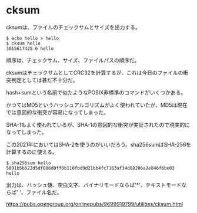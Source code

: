 # cksum

cksumは、ファイルのチェックサムとサイズを出力する。

~~~
$ echo hello > hello
$ cksum hello
3015617425 6 hello
~~~

順序は、チェックサム、サイズ、ファイルパスの順序だ。

cksumはチェックサムとしてCRC32を計算するが、これは今日のファイルの衝突判定としては甚だ不十分だ。

hash+sumという名前で似たようなPOSIX非標準のコマンドがいくつかある。

かつてはMD5というハッシュアルゴリズムがよく使われていたが、MD5は現在では意図的な衝突が容易になってしまった。

SHA-1もよく使われているが、SHA-1の意図的な衝突が実証されたので現実的になってしまった。

この2021年においてはSHA-2を使うのがいいだろう。sha256sumはSHA-256を計算するのに使える。

~~~
$ sha256sum hello 
5891b5b522d5df086d0ff0b110fbd9d21bb4fc7163af34d08286a2e846f6be03  hello
~~~

出力は、ハッシュ値、空白文字、バイナリモードならば'*'、テキストモードならば' '、ファイル名だ。

<https://pubs.opengroup.org/onlinepubs/9699919799/utilities/cksum.html>
